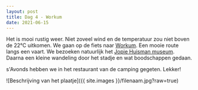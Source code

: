 ```yaml
---
layout: post
title: Dag 4 - Workum
date: 2021-06-15
---
```

Het is mooi rustig weer. Niet zoveel wind en de temperatuur zou niet boven de 22°C uitkomen. We gaan op de fiets naar [Workum](https://nl.m.wikipedia.org/wiki/Workum). Een mooie route langs een vaart. We bezoeken natuurlijk het [Jopie Huisman museum](https://www.jopiehuismanmuseum.nl/). Daarna een kleine wandeling door het stadje en wat boodschappen gedaan.  

s'Avonds hebben we in het restaurant van de camping gegeten. Lekker!

![Beschrijving van het plaatje]({{ site.images }}/filenaam.jpg?raw=true)

